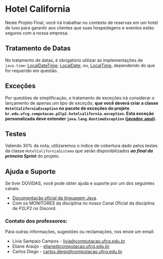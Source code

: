 # Hotel California

Neste Projeto Final, você irá trabalhar no contexto de reservas em um hotel de luxo para garantir aos clientes que suas hospedagens e eventos estão seguros com a nossa empresa.

## Tratamento de Datas

No tratamento de datas, é obrigatório utilizar as implementações de ```java.time```: [LocalDateTime](https://docs.oracle.com/javase/8/docs/api/java/time/LocalDateTime.html); [LocalDate](https://docs.oracle.com/javase/8/docs/api/java/time/LocalDate.html); ou, [LocalTime](https://docs.oracle.com/javase/8/docs/api/java/time/LocalTime.html), dependendo do que for requerido em questão.

## Exceções

Por questões de simplificação, o tratamento de exceções irá considerar o lançamento de apenas *um tipo de exceção*, **que você deverá criar a classe ```HotelCaliforniaException``` no pacote de exceções do projeto ```br.edu.ufcg.computacao.p2lp2.hotelcalifornia.exception```.  Esta exceção personalizada deve extender ```java.lang.RuntimeException``` ([javadoc aqui](https://docs.oracle.com/javase/8/docs/api/java/lang/RuntimeException.html)).**

## Testes

Valendo 30% da nota, utilizaremos o índice de cobertura dado pelos testes da classe ```HotelCaliforniaSistema``` que serão disponibilizados ***ao final da primeira Sprint*** do projeto.

## Ajuda e Suporte

Se tiver DÚVIDAS, você pode obter ajuda e suporte por um dos seguintes canais:

* [Documentação oficial da linguagem Java](https://docs.oracle.com/javase/tutorial/).
* Com os MONITORES da disciplina no nosso Canal Oficial da disciplina de P2LP2 no Discord.

### Contato dos professores:

Para outras informações, sugestões ou reclamações, nos envie um email:

* Lívia Sampaio Campos - [livia@computacao.ufcg.edu.br](mailto:livia@computacao.ufcg.edu.br)
* Eliane Araújo - [eliane@computacao.ufcg.edu.br](mailto:eliane@computacao.ufcg.edu.br)
* Carlos Diego - [carlos.diego@computacao.ufcg.edu.br](mailto:carlos.diego@computacao.ufcg.edu.br)
